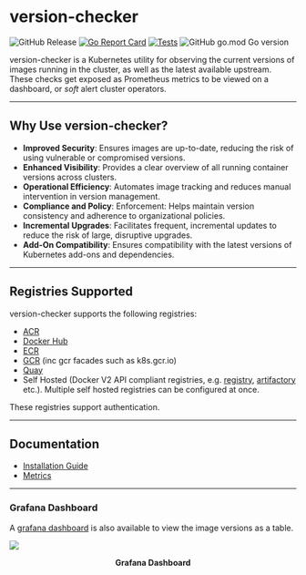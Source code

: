 # version-checker

![GitHub Release](https://img.shields.io/github/v/release/jetstack/version-checker)
[![Go Report Card](https://goreportcard.com/badge/github.com/jetstack/version-checker)](https://goreportcard.com/report/github.com/jetstack/version-checker)
[![Tests](https://github.com/jetstack/version-checker/actions/workflows/build-test.yaml/badge.svg)](https://github.com/jetstack/version-checker/actions/workflows/build-test.yaml?query=branch%3Amain)
![GitHub go.mod Go version](https://img.shields.io/github/go-mod/go-version/jetstack/version-checker)

version-checker is a Kubernetes utility for observing the current versions of
images running in the cluster, as well as the latest available upstream. These
checks get exposed as Prometheus metrics to be viewed on a dashboard, or _soft_
alert cluster operators.

---

## Why Use version-checker?

- **Improved Security**: Ensures images are up-to-date, reducing the risk of using vulnerable or compromised versions.
- **Enhanced Visibility**: Provides a clear overview of all running container versions across clusters.
- **Operational Efficiency**: Automates image tracking and reduces manual intervention in version management.
- **Compliance and Policy**: Enforcement: Helps maintain version consistency and adherence to organizational policies.
- **Incremental Upgrades**: Facilitates frequent, incremental updates to reduce the risk of large, disruptive upgrades.
- **Add-On Compatibility**: Ensures compatibility with the latest versions of Kubernetes add-ons and dependencies.

---

## Registries Supported

version-checker supports the following registries:

- [ACR](https://azure.microsoft.com/en-us/services/container-registry/)
- [Docker Hub](https://hub.docker.com/)
- [ECR](https://aws.amazon.com/ecr/)
- [GCR](https://cloud.google.com/container-registry/) (inc gcr facades such as k8s.gcr.io)
- [Quay](https://quay.io/)
- Self Hosted (Docker V2 API compliant registries, e.g.
  [registry](https://hub.docker.com/_/registry),
  [artifactory](https://jfrog.com/artifactory/) etc.). Multiple self hosted
  registries can be configured at once.

These registries support authentication.

---

## Documentation

- [Installation Guide](docs/installation.md)
- [Metrics](docs/metrics.md)

---

### Grafana Dashboard

A [grafana dashboard](https://grafana.com/grafana/dashboards/12833) is also
available to view the image versions as a table.

![](img/grafana.jpg)
<center></center>
<p align="center">
  <b>Grafana Dashboard</b><br>
</p>
